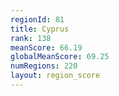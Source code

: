 ```yaml
---
regionId: 81
title: Cyprus
rank: 138
meanScore: 66.19
globalMeanScore: 69.25
numRegions: 220
layout: region_score
---
```


